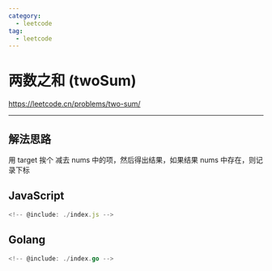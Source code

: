 ```yaml
---
category:
  - leetcode
tag:
  - leetcode
---
```


# 两数之和 (twoSum)

https://leetcode.cn/problems/two-sum/

---

## 解法思路

用 target 挨个 减去 nums 中的项，然后得出结果，如果结果 nums 中存在，则记录下标

## JavaScript

```js
<!-- @include: ./index.js -->
```

## Golang

```go
<!-- @include: ./index.go -->
```
